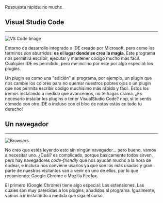 Respuesta rápida: no mucho.

## Visual Studio Code
---
![VS Code Image](https://code.visualstudio.com/opengraphimg/opengraph-home.png)

Entorno de desarrollo integrado o IDE creado por Microsoft, pero como los términos son aburridos: **es el lugar donde se crea la magia**. Este programa nos permitirá escribir, ejecutar y mantener código mucho más fácil. Cualquier IDE es permitido, pero me inclino por este por algo especial: los plugins.

Un plugin es como una "adición" al programa, por ejemplo, un plugin que nos cambie los colores para no quemar nuestros pobres ojos o un plugin que nos permita escribir código muchísimo más rápido y fácil. Éstos los iremos instalando a medida que avancemos, no te hagas drama. ¿Es necesario instalar los plugins o tener VisualStudio Code? nop, si te sentís cómodo con otro IDE o incluso con el bloc de notas estás en todo tu derecho!

## Un navegador
---
![Browsers](https://cdn.computerhoy.com/sites/navi.axelspringer.es/public/media/image/2021/07/navegadores-2397647.jpg)

No creo que estés leyendo esto sin ningún navegador... pero bueno, vamos a necesitar uno. ¿Cuál? es complicado, porque básicamente todos sirven, pero hay navegadores *code-friendly* que nos ayudan mucho a la hora de codear, e incluso nos conviene usarlos ya que son los más usados y gran parte de nuestros visitantes van a venir en uno de ellos, por lo que recomiendo: Google Chrome o Mozilla Firefox.

El primero (Google Chrome) tiene algo especial: Las extensiones. Las cuales son muy parecidas a los plugins, añadidos al programa. Igualmente, vamos a ir instalando a medida que siga el curso.